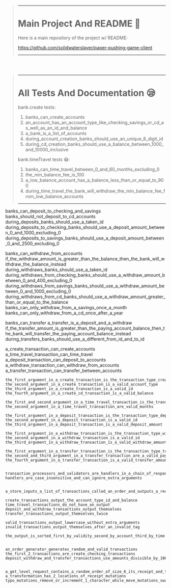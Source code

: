 <br>

> ---
>
> # Main Project And README :hugs:
> 
> Here is a main repository of the project w/ README:
> 
> https://github.com/solidwaterslayer/paper-pushing-game-client
>
> ---

<br>
<br>

> ---
>
> # All Tests And Documentation :sleepy:
>
> bank.create tests:
>
> 1. banks_can_create_accounts
> 2. an_account_has_an_account_type_like_checking_savings_or_cd_as_well_as_an_id_and_balance
> 3. a_bank_is_a_list_of_accounts
> 4. during_account_creation_banks_should_use_an_unique_8_digit_id
> 5. during_cd_creation_banks_should_use_a_balance_between_1000_and_10000_inclusive
>
> bank.timeTravel tests :mask::
>
> 1. banks_can_time_travel_between_0_and_60_months_excluding_0
> 2. the_min_balance_fee_is_100
> 3. a_low_balance_account_has_a_balance_less_than_or_equal_to_900
> 4. during_time_travel_the_bank_will_withdraw_the_min_balance_fee_from_low_balance_accounts
> 
> ---


banks_can_deposit_to_checking_and_savings
    banks_should_not_deposit_to_cd_accounts
        during_deposits_banks_should_use_a_taken_id
        during_deposits_to_checking_banks_should_use_a_deposit_amount_between_0_and_1000_excluding_0
        during_deposits_to_savings_banks_should_use_a_deposit_amount_between_0_and_2500_excluding_0

banks_can_withdraw_from_accounts
    if_the_withdraw_amount_is_greater_than_the_balance_then_the_bank_will_withdraw_the_balance_instead
        during_withdraws_banks_should_use_a_taken_id
        during_withdraws_from_checking_banks_should_use_a_withdraw_amount_between_0_and_400_excluding_0
        during_withdraws_from_savings_banks_should_use_a_withdraw_amount_between_0_and_1000_excluding_0
        during_withdraws_from_cd_banks_should_use_a_withdraw_amount_greater_than_or_equal_to_the_balance
        banks_can_only_withdraw_from_a_savings_once_a_month
        banks_can_only_withdraw_from_a_cd_once_after_a_year

banks_can_transfer
    a_transfer_is_a_deposit_and_a_withdraw
    if_the_transfer_amount_is_greater_than_the_paying_account_balance_then_the_bank_will_transfer_the_paying_account_balance_instead
        during_transfers_banks_should_use_a_different_from_id_and_to_id


a_create_transaction_can_create_accounts
a_time_travel_transaction_can_time_travel
a_deposit_transaction_can_deposit_to_accounts
a_withdraw_transaction_can_withdraw_from_accounts
a_transfer_transaction_can_transfer_between_accounts

    the_first_argument_in_a_create_transaction_is_the_transaction_type_create
    the_second_argument_in_a_create_transaction_is_a_valid_account_type
    the_third_argument_in_a_create_transaction_is_a_valid_id
    the_fourth_argument_in_a_create_cd_transaction_is_a_valid_balance

    the_first_and_second_argument_in_a_time_travel_transaction_is_the_transaction_type_time_travel
    the_second_argument_in_a_time_travel_transaction_are_valid_months

    the_first_argument_in_a_deposit_transaction_is_the_transaction_type_deposit
    the_second_argument_in_a_deposit_transaction_is_a_valid_id
    the_third_argument_in_a_deposit_transaction_is_a_valid_deposit_amount

    the_first_argument_in_a_withdraw_transaction_is_the_transaction_type_withdraw
    the_second_argument_in_a_withdraw_transaction_is_a_valid_id
    the_third_argument_in_a_withdraw_transaction_is_a_valid_withdraw_amount

    the_first_argument_in_a_transfer_transaction_is_the_transaction_type_transfer
    the_second_and_third_argument_in_a_transfer_transaction_are_a_valid_paying_id_and_receiving_id
    the_fourth_argument_in_a_transfer_transaction_is_a_valid_transfer_amount


    transaction_processors_and_validators_are_handlers_in_a_chain_of_responsibility
    handlers_are_case_insensitive_and_can_ignore_extra_arguments


    a_store_inputs_a_list_of_transactions_called_an_order_and_outputs_a_receipt

    create_transactions_output_the_account_type_id_and_balance
    time_travel_transactions_do_not_have_an_output
    deposit_and_withdraw_transactions_output_themselves
    transfer_transactions_output_themselves_twice
    
    valid_transactions_output_lowercase_without_extra_arguments
    invalid_transactions_output_themselves_after_an_invalid_tag
    
    the_output_is_sorted_first_by_validity_second_by_account_third_by_time


    an_order_generator_generates_random_and_valid_transactions
    the_first_2_transactions_are_create_checking_transactions
    deposit_withdraw_and_transfer_transactions_use_amounts_divisible_by_100


    a_get_level_request_contains_a_random_order_of_size_6_its_receipt_and_transformation
    a_transformation_has_2_locations_of_receipt_mutations
    typo_mutations_remove_or_increment_1_character_while_move_mutations_swap_a_transaction_with_the_following_transaction
